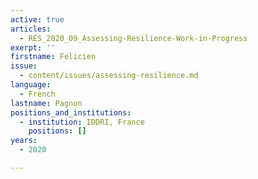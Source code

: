 ```yaml
---
active: true
articles:
  - RES_2020_09_Assessing-Resilience-Work-in-Progress
exerpt: ''
firstname: Felicien
issue:
  - content/issues/assessing-resilience.md
language:
  - French
lastname: Pagnon
positions_and_institutions:
  - institution: IDDRI, France
    positions: []
years:
  - 2020

---
```


